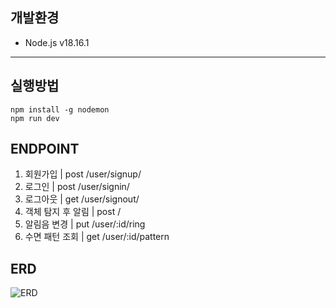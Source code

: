 ## 개발환경
* Node.js v18.16.1
---
## 실행방법
```
npm install -g nodemon
npm run dev
```
## ENDPOINT
1. 회원가입 | post /user/signup/
2. 로그인 | post /user/signin/
3. 로그아웃 | get /user/signout/
4. 객체 탐지 후 알림 | post /
5. 알림음 변경 | put /user/:id/ring 
6. 수면 패턴 조회 | get /user/:id/pattern

## ERD
![ERD](https://github.com/uniqquej/high-five/assets/109218139/e7c8f08d-88fa-4df1-8d4e-6dd5e7de3368)
